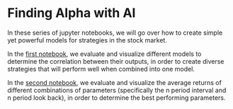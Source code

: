 # Finding Alpha with AI
In these series of jupyter notebooks, we will go over how to create simple yet powerful models for strategies in the stock market. 

In the [first notebook], we evaluate and visualize different models to determine the correlation between their outputs, in order to create diverse strategies that will perform well when combined into one model.

In the [second notebook], we evaluate and visualize the average returns of different combinations of parameters (specifically the n period interval and n period look back), in order to determine the best performing parameters.

[first notebook]: https://github.com/replacementAI/Finding-Alpha-with-AI/blob/main/Code/Step_1_Evaluating_Different_Models.ipynb
[second notebook]: https://github.com/replacementAI/Finding-Alpha-with-AI/blob/main/Code/Step_2_Finding_Optimal_Interval_and_Lookback.ipynb

